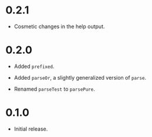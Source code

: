 0.2.1
=====

  * Cosmetic changes in the help output.

0.2.0
=====

  * Added `prefixed`.

  * Added `parseOr`, a slightly generalized version of `parse`.

  * Renamed `parseTest` to `parsePure`.

0.1.0
=====

  * Initial release.
